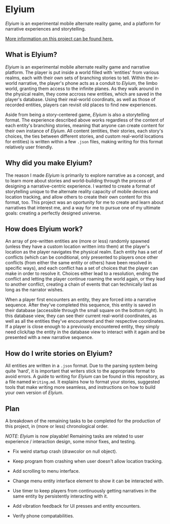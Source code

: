 # Elyium

_Elyium_ is an experimental mobile alternate reality game, and a platform for narrative experiences and storytelling.

[More information on this project can be found here.](http://v-os.ca/elyium)

## What is Elyium?

_Elyium_ is an experimental mobile alternate reality game and narrative platform. The player is put inside a world filled with 'entities' from various realms, each with their own sets of branching stories to tell. Within the in-world narrative, the player's phone acts as a conduit to _Elyium_, the limbo world, granting them access to the infinite planes. As they walk around in the physical realm, they come accross new entities, which are saved in the player's database. Using their real-world coordinats, as well as those of recorded entities, players can revisit old places to find new experiences.

Aside from being a story-centered game, _Elyium_ is also a storytelling format. The experience described above works regardless of the content of each entity's branching stories, meaning that anyone can create content for their own instance of _Elyium_. All content (entities, their stories, each story's choices, the ties between different stories, and custom real-world locations for entities) is written within a few `.json` files, making writing for this format relatively user friendly.

## Why did you make Elyium?

The reason I made _Elyium_ is primarily to explore narrative as a concept, and to learn more about stories and world-building through the process of designing a narrative-centric experience. I wanted to create a format of storytelling unique to the alternate reality capacity of mobile devices and location tracking, and allow others to create their own content for this format, too. This project was an oportunity for me to create and learn about narratives that interest me, and a way for me to pursue one of my ultimate goals: creating a perfectly designed universe.

## How does Elyium work?

An array of pre-written entities are (more or less) randomly spawned (unless they have a custom location written into them) at the player's location as the player navigates the physical realm. Each entity has a set of conflicts (which can be conditional, only presented to players once other conflicts (from either the same entity or others) have been resolved in specific ways), and each conflict has a set of choices that the player can make in order to resolve it. Choices either lead to a resolution, ending the conflict and letting the player continue roaming the world again, or they lead to another conflict, creating a chain of events that can technically last as long as the narrator wishes.

When a player first encounters an entity, they are forced into a narrative sequence. After they've completed this sequence, this entity is saved in their database (accessible through the small square on the bottom right). In this database view, they can see their current real-world coordinates, as well as all the entities they've encountered and their respective coordinates. If a player is close enough to a previously encountered entity, they simply need click/tap the entity in the database view to interact with it again and be presented with a new narrative sequence.

## How do I write stories on Elyium?

All entities are written in a `.json` format. Due to the parsing system being quite 'hard', it is important that writers stick to the appropriate format to avoid errors. A guide to writing for _Elyium_ can be found in this repository, as a file named `Writing.md`. It explains how to format your stories, suggested tools that make writing more seamless, and instructions on how to build your own version of _Elyium_.

## Plan

A breakdown of the remaining tasks to be completed for the production of this project, in (more or less) chronological order.

*NOTE*: _Elyium_ is now playable! Remaining tasks are related to user experience / interaction design, some minor fixes, and testing.

- Fix weird startup crash (drawcolor on null object).

- Keep program from crashing when user doesn't allow location tracking.

- Add scrolling to menu interface.

- Change menu entity interface element to show it can be interacted with.

- Use timer to keep players from continuously getting narratives in the same entity by persistently interacting with it.

- Add vibration feedback for UI presses and entity encounters.

- Verify phone compatabilities.